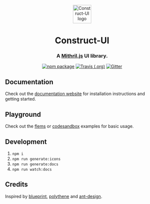 <p align="center">
  <a href="https://vrimar.github.io/construct-ui" rel="noopener" target="_blank"><img width="60" src="https://raw.githubusercontent.com/vrimar/construct-ui/master/docs/src/logo.svg?sanitize=true" alt="Construct-UI logo"></a></p>
</p>

<h1 align="center">Construct-UI</h1>

<div align="center">

### A [Mithril.js](https://github.com/MithrilJS/mithril.js) UI library.

[![npm package](https://img.shields.io/npm/v/construct-ui/latest.svg)](https://www.npmjs.com/package/construct-ui)
[![Travis (.org)](https://img.shields.io/travis/vrimar/construct-ui.svg)](https://travis-ci.org/vrimar/construct-ui)
[![Gitter](https://img.shields.io/gitter/room/vrimar/construct-ui.svg)](https://gitter.im/construct-ui/Lobby)

</div>

## Documentation
Check out the [documentation website](https://vrimar.github.io/construct-ui) for installation instructions and getting started.

## Playground
Check out the [flems](https://flems.io/#0=N4IgZglgNgpgziAXAbVAOwIYFsZJAOgAsAXLKEAGhAGMB7NYmBvEAXwvW10QICsEqdBk2J4hcYgAJgAHTSTJAIQCuxYvQpyFASXGb5kgMLKJtLAGUYsasX0KVa+gHEATrWUAHO5IAiLjADuMC7ePhAYULQA5t6W1sQAMhAS3kkS2oxY3gBitNQmALIYmFHBcqySALxGAKraANxycrn5cEUlwfhwhLQBLSYA8mhQAJ5DACoYAEYAFACUjWhysFLJYRHRAx5MVZJgEXAwiyuSa-5BLls71ftQh8cwUofxMAAmhrSRLoty4lIAgh4PLtZAYAG4QGABRCSeZVAB80i0CkkLkeyhc8iwMxkIGQEhGsEqHgwr1eEDQUUQAGYAAweAAeAF1cRRJMhkSjJNiHOo0K53F5pJI4BAAF4wGG4hlwXGSdjszlc7kzXkaJEGZUoiBCBIwMDEGG6ehwfCGf4JACiADkfP8AEreLUKKDTKxSkBXeTrSJRVlKrX0ahQHUAaxhcMqiJma3Cvq9u2ILmUMDmAZRrDm+nTCh5qj5bNBzu1uv1hskxrQpvMlvG4201qc5idztdU3dklxCb8gTKlBzKKDIeo4dhcwRsLOvcu23k1STKbTmuVmezy652LiMBsaVsGuLCggmTgMI5IEUUBTrM7IAAChiPLBr7j7W9nyBXDAmLimS2tUeYCwV80FeYIYQArAEQHDcZl3DJAMLaDlTbDsIL-A9nm3RhXnAzIqkqapMJsN4Pi+dDiyERgGHtCAohIGFsVxa8iwPLUCVgGEWNYrVCBgWj6JvABGekGX9dduIUAIIFeYhCA9YTGTEiStSmWgXFAlx7VJCATA9ABWESlOUrkpgwEcojcZQQNwwCkK1Vg7IzJcJNXJCINvNFyWoDBGAjABHFMXBGNkIPHKNHIg-B1ASXpgkMDBDnmfAKWDZRQLgGYAuCEYotoGKLnixK5izJD6C3GwbMgqNYSI7DSLU3ZQvIlEk1o0oXAY1V83VLiDx1eg9QNI1xHwHx7QGW8rXGZquRQqAPUMHpaEOSQ6C+IzWP6tAaLo8tK1NQwAAlLQANXG60AH0fAGAB1a0kMzAdXKWcTcxmYxTAsKwsMQ17Bw8YgIBNU9cQAKWKGB31B2hCCWSgb3BtBHh-GbJFA-ZlCgYgToiFMPURyH+z+hRWqidr-jUFwT33bitsGvaRpqGt7XMB6nuc5UmRKl6tWxH1ol+4tki9cC4H5qIvWa+hDEiQ4IzC6NYw2CXZ12W5Dm54tAeIDib3FjblUokQPXGeBAcpA2uTAWhaEYDrFWJlU1TQQXuLmhbZcJ1GFCHMN5YnGMxbjTZVZuA5UwejmtRZcTnvTPnzmCV3-zgEXTjFxOZyYZqjYYBb6Co4hLZRDxlqPIG0A9WADWLn20Bl5bJTHAOpwuBMw7uCPY6jyQucWBQHLQVgfjQLB8CwdwGBmV48mUHAGHwVTXmCyRAQ8BY5EoEBaorhAeAANgAFkQQTBLYDgQEwHA8Hwag4AEGgC5EFhWF-EAQzQUM99QS+uDwLAjyEBcNALeGJyA8BIMQDwJ4AD0MCrIeFDFEW+ZgYEANksAqAAABQS+BcH7zQYAzB+B+Bb2ICMbYeA4DUGAQDc+nBr48D+MmGwABaZQEBx4UhIQ-MBeBIHQMQHAhBSCUFYBgcw5QbCOFYNpHgvBtIYEhimBIk0C5pGcIAWgHhZCKHcG3jQiAdD2AMP0RSUCDJb731AS4cBIABGwPgWgRByC6DiMkRo2R8jhJKIgCo8xMBLF3wfuQyhPB2K4FfqwIAA) or [codesandbox](https://codesandbox.io/s/x7zzjovzyz) examples for basic usage.

## Development
1. `npm i`
2. `npm run generate:icons`
3. `npm run generate:docs`
4. `npm run watch:docs`

## Credits
Inspired by [blueprint](https://github.com/palantir/blueprint), [polythene](https://github.com/ArthurClemens/polythene) and [ant-design](https://github.com/ant-design/ant-design).
